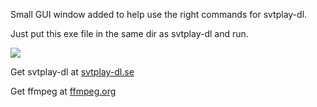 <p>Small GUI window added to help use the right commands for svtplay-dl.</p>
<p>Just put this exe file in the same dir as svtplay-dl and run.</p>
<p><img src="https://raw.githubusercontent.com/Tobaunta/svtplay-dl-gui/main/svtplay-dl-gui%20window.png"></p>
<p>Get svtplay-dl at <a href="https://svtplay-dl.se/">svtplay-dl.se</a></p>
<p>Get ffmpeg at <a href="https://ffmpeg.org/">ffmpeg.org</a></p>
